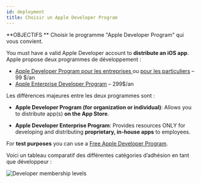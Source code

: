 ```yaml
---
id: deployment
title: Choisir un Apple Developer Program
---
```


<div markdown="1" class = "objectives">
**OBJECTIFS **
Choisir le programme "Apple Developer Program" qui vous convient.
</div>

You must have a valid Apple Developer account to **distribute an iOS app**. Apple propose deux programmes de développement :

* [Apple Developer Program pour les entreprises ](register-apple-developer-program-organization.html) ou [pour les particuliers](register-apple-developer-program-individual.html) – 99 $/an
* [Apple Enterprise Developer Program](register-apple-developer-enterprise-program.html) – 299$/an

Les différences majeures entre les deux programmes sont :

* **Apple Developer Program (for organization or individual)**: Allows you to distribute app(s) **on the App Store**.

* **Apple Developer Enterprise Program**: Provides resources ONLY for developing and distributing **proprietary, in-house apps** to employees.

For **test purposes** you can use a [Free Apple Developer Program](free-developer-account.html).

Voici un tableau comparatif des différentes catégories d’adhésion en tant que développeur :

![Developer membership levels](assets/en/test-build/FreeTestingAppleDeveloperAccount.png)